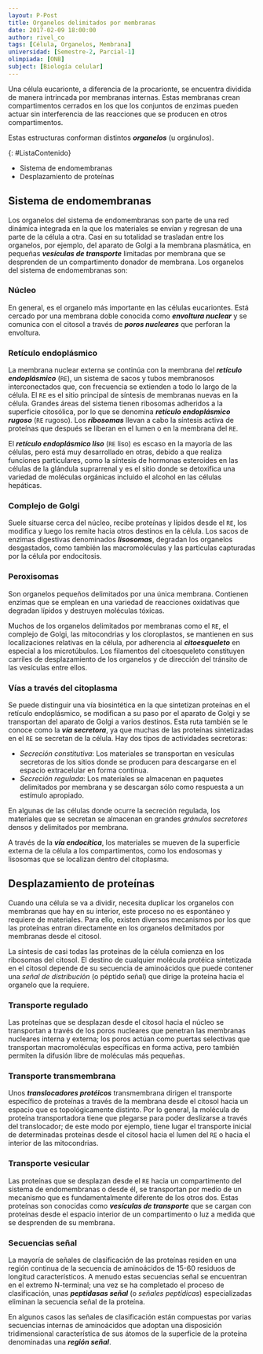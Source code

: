 ```yaml
---
layout: P-Post
title: Organelos delimitados por membranas
date: 2017-02-09 18:00:00
author: rivel_co
tags: [Célula, Organelos, Membrana]
universidad: [Semestre-2, Parcial-1]
olimpiada: [ONB]
subject: [Biología celular]
---
```


Una célula eucarionte, a diferencia de la procarionte, se encuentra dividida de manera intrincada por membranas internas. Estas membranas crean compartimentos cerrados en los que los conjuntos de enzimas pueden actuar sin interferencia de las reacciones que se producen en otros compartimentos.

Estas estructuras conforman distintos ***organelos*** (u orgánulos).

{: #ListaContenido}
- Sistema de endomembranas
- Desplazamiento de proteínas

## Sistema de endomembranas

Los organelos del sistema de endomembranas son parte de una red dinámica integrada en la que los materiales se envían y regresan de una parte de la célula a otra. Casi en su totalidad se trasladan entre los organelos, por ejemplo, del aparato de Golgi a la membrana plasmática, en pequeñas ***vesículas de transporte*** limitadas por membrana que se desprenden de un compartimento donador de membrana. Los organelos del sistema de endomembranas son:

### Núcleo

En general, es el organelo más importante en las células eucariontes. Está cercado por una membrana doble conocida como ***envoltura nuclear*** y se comunica con el citosol a través de ***poros nucleares*** que perforan la envoltura.

### Retículo endoplásmico

La membrana nuclear externa se continúa con la membrana del ***retículo endoplásmico*** (`RE`), un sistema de sacos y tubos membranosos interconectados que, con frecuencia se extienden a todo lo largo de la célula. El `RE` es el sitio principal de síntesis de membranas nuevas en la célula. Grandes áreas del sistema tienen ribosomas adheridos a la superficie citosólica, por lo que se denomina ***retículo endoplásmico rugoso*** (`RE` rugoso). Los ***ribosomas*** llevan a cabo la síntesis activa de proteínas que después se liberan en el lumen o en la membrana del `RE`.

El ***retículo endoplásmico liso*** (`RE` liso) es escaso en la mayoría de las células, pero está muy desarrollado en otras, debido a que realiza funciones particulares, como la síntesis de hormonas esteroides en las células de la glándula suprarrenal y es el sitio donde se detoxifica una variedad de moléculas orgánicas incluido el alcohol en las células hepáticas.

### Complejo de Golgi

Suele situarse cerca del núcleo, recibe proteínas y lípidos desde el `RE`, los modifica y luego los remite hacia otros destinos en la célula. Los sacos de enzimas digestivas denominados ***lisosomas***, degradan los organelos desgastados, como también las macromoléculas y las partículas capturadas por la célula por endocitosis.

### Peroxisomas

Son organelos pequeños delimitados por una única membrana. Contienen enzimas que se emplean en una variedad de reacciones oxidativas que degradan lípidos y destruyen moléculas tóxicas.

Muchos de los organelos delimitados por membranas como el `RE`, el complejo de Golgi, las mitocondrias y los cloroplastos, se mantienen en sus localizaciones relativas en la célula, por adherencia al ***citoesqueleto*** en especial a los microtúbulos. Los filamentos del citoesqueleto constituyen carriles de desplazamiento de los organelos y de dirección del tránsito de las vesículas entre ellos.

### Vías a través del citoplasma

Se puede distinguir una vía biosintética en la que sintetizan proteínas en el retículo endoplásmico, se modifican a su paso por el aparato de Golgi y se transportan del aparato de Golgi a varios destinos. Esta ruta también se le conoce como la ***vía secretora***, ya que muchas de las proteínas sintetizadas en el `RE` se secretan de la célula. Hay dos tipos de actividades secretoras:

- *Secreción constitutiva*: Los materiales se transportan en vesículas secretoras de los sitios donde se producen para descargarse en el espacio extracelular en forma continua.
- *Secreción regulada*: Los materiales se almacenan en paquetes delimitados por membrana y se descargan sólo como respuesta a un estímulo apropiado.

En algunas de las células donde ocurre la secreción regulada, los materiales que se secretan se almacenan en grandes *gránulos secretores* densos y delimitados por membrana.

A través de la ***vía endocítica***, los materiales se mueven de la superficie externa de la célula a los compartimentos, como los endosomas y lisosomas que se localizan dentro del citoplasma.

## Desplazamiento de proteínas

Cuando una célula se va a dividir, necesita duplicar los organelos con membranas que hay en su interior, este proceso no es espontáneo y requiere de materiales. Para ello, existen diversos mecanismos por los que las proteínas entran directamente en los organelos delimitados por membranas desde el citosol.

La síntesis de casi todas las proteínas de la célula comienza en los ribosomas del citosol. El destino de cualquier molécula protéica sintetizada en el citosol depende de su secuencia de aminoácidos que puede contener una *señal de distribución* (o péptido señal) que dirige la proteína hacia el organelo que la requiere.

### Transporte regulado

Las proteínas que se desplazan desde el citosol hacia el núcleo se transportan a través de los poros nucleares que penetran las membranas nucleares interna y externa; los poros actúan como puertas selectivas que transportan macromoléculas específicas en forma activa, pero también permiten la difusión libre de moléculas más pequeñas.

### Transporte transmembrana

Unos ***translocadores protéicos*** transmembrana dirigen el transporte específico de proteínas a través de la membrana desde el citosol hacia un espacio que es topológicamente distinto. Por lo general, la molécula de proteína transportadora tiene que plegarse para poder deslizarse a través del translocador; de este modo por ejemplo, tiene lugar el transporte inicial de determinadas proteínas desde el citosol hacia el lumen del `RE` o hacia el interior de las mitocondrias.

### Transporte vesicular

Las proteínas que se desplazan desde el `RE` hacia un compartimento del sistema de endomembranas o desde él, se transportan por medio de un mecanismo que es fundamentalmente diferente de los otros dos. Estas proteínas son conocidas como ***vesículas de transporte*** que se cargan con proteínas desde el espacio interior de un compartimento o luz a medida que se desprenden de su membrana.

### Secuencias señal

La mayoría de señales de clasificación de las proteínas residen en una región continua de la secuencia de aminoácidos de 15-60 residuos de longitud característicos. A menudo estas secuencias señal se encuentran en el extremo N-terminal; una vez se ha completado el proceso de clasificación, unas ***peptidasas señal*** (o *señales peptídicas*) especializadas eliminan la secuencia señal de la proteína.

En algunos casos las señales de clasificación están compuestas por varias secuencias internas de aminoácidos que adoptan una disposición tridimensional característica de sus átomos de la superficie de la proteína denominadas una ***región señal***.